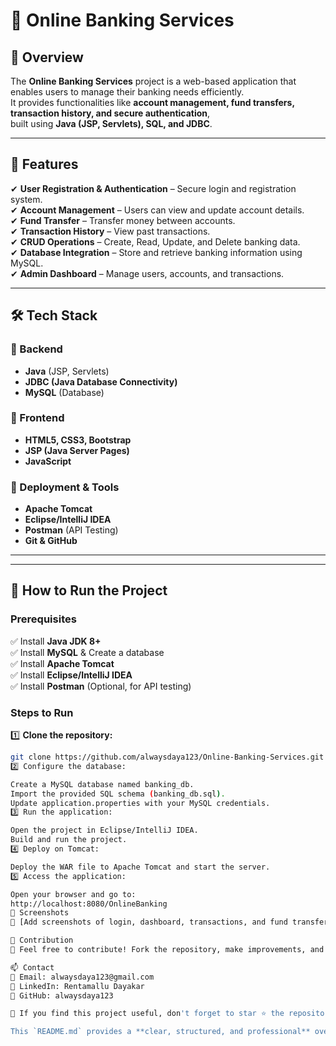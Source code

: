 # 🏦 Online Banking Services

## 📌 Overview  
The **Online Banking Services** project is a web-based application that enables users to manage their banking needs efficiently.  
It provides functionalities like **account management, fund transfers, transaction history, and secure authentication**,  
built using **Java (JSP, Servlets), SQL, and JDBC**.  

---

## 🚀 Features  
✔ **User Registration & Authentication** – Secure login and registration system.  
✔ **Account Management** – Users can view and update account details.  
✔ **Fund Transfer** – Transfer money between accounts.  
✔ **Transaction History** – View past transactions.  
✔ **CRUD Operations** – Create, Read, Update, and Delete banking data.  
✔ **Database Integration** – Store and retrieve banking information using MySQL.  
✔ **Admin Dashboard** – Manage users, accounts, and transactions.  

---

## 🛠️ Tech Stack  

### 🔹 Backend  
- **Java** (JSP, Servlets)  
- **JDBC (Java Database Connectivity)**  
- **MySQL** (Database)  

### 🔹 Frontend  
- **HTML5, CSS3, Bootstrap**  
- **JSP (Java Server Pages)**  
- **JavaScript**  

### 🔹 Deployment & Tools  
- **Apache Tomcat**  
- **Eclipse/IntelliJ IDEA**  
- **Postman** (API Testing)  
- **Git & GitHub**  

---

---

## 🎯 How to Run the Project  

### Prerequisites  
✅ Install **Java JDK 8+**  
✅ Install **MySQL** & Create a database  
✅ Install **Apache Tomcat**  
✅ Install **Eclipse/IntelliJ IDEA**  
✅ Install **Postman** (Optional, for API testing)  

### Steps to Run  
1️⃣ **Clone the repository:**  
```sh
git clone https://github.com/alwaysdaya123/Online-Banking-Services.git
2️⃣ Configure the database:

Create a MySQL database named banking_db.
Import the provided SQL schema (banking_db.sql).
Update application.properties with your MySQL credentials.
3️⃣ Run the application:

Open the project in Eclipse/IntelliJ IDEA.
Build and run the project.
4️⃣ Deploy on Tomcat:

Deploy the WAR file to Apache Tomcat and start the server.
5️⃣ Access the application:

Open your browser and go to:
http://localhost:8080/OnlineBanking
📸 Screenshots
🔹 [Add screenshots of login, dashboard, transactions, and fund transfer here]

🤝 Contribution
🔹 Feel free to contribute! Fork the repository, make improvements, and submit a pull request.

📫 Contact
📧 Email: alwaysdaya123@gmail.com
🔗 LinkedIn: Rentamallu Dayakar
🚀 GitHub: alwaysdaya123

🌟 If you find this project useful, don't forget to star ⭐ the repository!

This `README.md` provides a **clear, structured, and professional** overview of your project, covering all key aspects. Let me know if you need any modifications! 🚀

